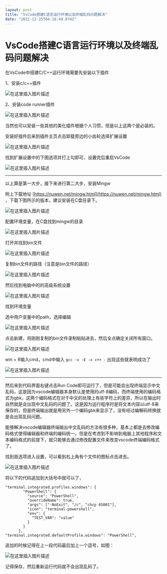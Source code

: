 ```yaml
---
layout: post
title: "VsCode搭建C语言运行环境以及终端乱码问题解决"
date: "2022-12-25T04:18:49.074Z"
---
```

VsCode搭建C语言运行环境以及终端乱码问题解决
=========================

  
  

在VsCode中搭建C/C++运行环境需要先安装以下插件

  

1、安装c/c++插件

![在这里插入图片描述](https://img-blog.csdnimg.cn/0fa89986852543dba741183b7459a543.png)

  

2、安装code runner插件

![在这里插入图片描述](https://img-blog.csdnimg.cn/04793f81b54f449bbf871a6c7120fb17.png)

  

当然也可以安装一些其他的美化插件根据个人习惯，但是以上这两个是必装的。

安装好插件后来到插件主页点击卸载旁边的小齿轮选择扩展设置

  

![在这里插入图片描述](https://img-blog.csdnimg.cn/4a03b023e57c4afb8e7f8d9c57c480dd.png)

  

找到扩展设置中的下图选项并打上勾即可，设置完后重启VsCode

  

![在这里插入图片描述](https://img-blog.csdnimg.cn/024093b28f0e43f8b0b160e7e1ee12f0.png)

* * *

  

以上算是第一大步，接下来进行第二大步，安装Mingw

附上下载地址 [https://nuwen.net/mingw.html](https://nuwen.net/mingw.html) ，下载下图所示的版本，建议安装在C盘目录下。

  

![在这里插入图片描述](https://img-blog.csdnimg.cn/0be7da107edb43acaa432e38829a32ac.png)

  

配置环境变量，在C盘找到mingw的目录

  

![在这里插入图片描述](https://img-blog.csdnimg.cn/6dfeae4e6e7c4e0cb66eabee5ed7ce3d.png)

  

打开并找到bin文件

  

![在这里插入图片描述](https://img-blog.csdnimg.cn/6fa0ff7122ab4e1fbe48ebde8b7bce25.png)

  

复制bin文件的路径（注意是bin文件的路径）

  

![在这里插入图片描述](https://img-blog.csdnimg.cn/30c2d407387b4b10a68f25d28b64faba.png)

  

然后找到电脑中的的高级系统设置

  

![在这里插入图片描述](https://img-blog.csdnimg.cn/6c067d3850d54d2b95a03e58c0c9d6e8.png)

  

找到环境变量

选中用户变量中的path，选择编辑

  

![在这里插入图片描述](https://img-blog.csdnimg.cn/0b5e7fa7340e42a381f27291687e770b.png)

  

点击新建，将刚刚复制的bin文件录制粘贴进去，然后全点确定关闭所有窗口。

  

![在这里插入图片描述](https://img-blog.csdnimg.cn/d57bee4e1dc44fde98152db92d2e6ca2.png)

  

win + R输入cmd，cmd中输入 `gcc -v -E -x c++ -` 出现这些就表明成功了

  

![在这里插入图片描述](https://img-blog.csdnimg.cn/dec9ac564bfd4cbc892c40febb2d7633.png)

* * *

  

然后来到代码界面右键点击Run Code即可运行了，但是可能会出现终端显示中文乱码，这是因为vscode编辑器本身默认是使用的utf-8编码，而终端使用的编码格式为gbk，这两个编码格式在对于中文的处理上有些字符上的差异，所以在输出时自然就是会出现中文乱码的问题了。这是因为运行程序时是将文本内容以utf-8来保存的，但是终端输出就是用另外一个编码gbk来显示了，没有经过编解码转换就是会出现乱码问题。

能够解决vscode编辑器终端输出中文乱码的方法有很多种，基本上都是去修改编码格式使得编辑器和终端的编码统一。但是在考虑到不影响到电脑上其他程序和文本编码格式的前提下，就只能够去通过修改配置文件来改变vscode终端编码格式了。

找到首选项进入设置，可以看到右上角有个文件的图标点击进去。

  

![在这里插入图片描述](https://img-blog.csdnimg.cn/0714acfb554d4a2585dc804ca82f409e.png)

  

将以下的代码追加到大括号中就可以了，

    
    "terminal.integrated.profiles.windows": {
            "PowerShell": {
              "source": "PowerShell",
              "overrideName": true,
              "args": ["-NoExit", "/c", "chcp 65001"],
              "icon": "terminal-powershell",
              "env": {
                "TEST_VAR": "value"
              }
            }
          },
    "terminal.integrated.defaultProfile.windows": "PowerShell",
    

追加的时候记得在上一段代码最后加上一个逗号，如图：

  

![在这里插入图片描述](https://img-blog.csdnimg.cn/5c9751fd4df847f3979ea723160902dd.png)

  

记得保存，然后重新运行代码就不会出现乱码了。